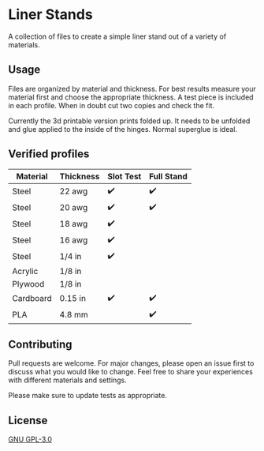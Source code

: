 # Liner Stands

A collection of files to create a simple liner stand out of a variety of materials.


## Usage

Files are organized by material and thickness. For best results measure your material first and choose the appropriate thickness. A test piece is included in each profile. When in doubt cut two copies and check the fit.

Currently the 3d printable version prints folded up. It needs to be unfolded and glue applied to the inside of the hinges. Normal superglue is ideal.

## Verified profiles

| Material | Thickness | Slot Test | Full Stand |
|---- | --- | --- | --- |
| Steel | 22 awg | ✔️ | ✔️ |
| Steel | 20 awg | ✔️ | ✔️ |
| Steel | 18 awg | ✔️ | |
| Steel | 16 awg | ✔️ | |
| Steel | 1/4 in | ✔️ | |
| Acrylic | 1/8 in | | |
| Plywood | 1/8 in | | |
| Cardboard | 0.15 in | ✔️ | ✔️ |
| PLA | 4.8 mm | | ✔️ |


## Contributing

Pull requests are welcome. For major changes, please open an issue first
to discuss what you would like to change. Feel free to share your experiences with different materials and settings. 

Please make sure to update tests as appropriate.

## License

[GNU GPL-3.0](https://choosealicense.com/licenses/gpl-3.0/)
